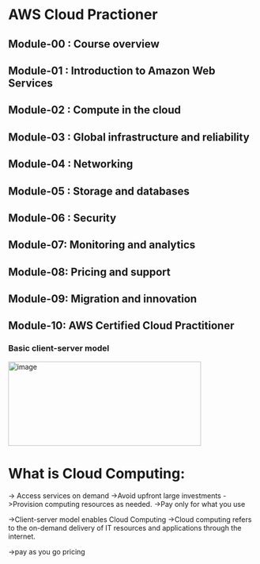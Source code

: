 # AWS Cloud Practioner

## Module-00 : Course overview

## Module-01 : Introduction to Amazon Web Services

## Module-02 : Compute in the cloud

## Module-03 : Global infrastructure and reliability

## Module-04 : Networking

## Module-05 : Storage and databases

## Module-06 : Security

## Module-07: Monitoring and analytics

## Module-08: Pricing and support

## Module-09: Migration and innovation

## Module-10: AWS Certified Cloud Practitioner



### Basic client-server model

<img width="390" height="170" alt="image" src="https://github.com/user-attachments/assets/f9f3fd0f-ba49-4a49-ba89-67a1f7484fa2" />

# What is Cloud Computing:

-> Access services on demand
->Avoid upfront large investments
->Provision computing resources as needed.
->Pay only for what you use

->Client-server model enables Cloud Computing
->Cloud computing refers to the on-demand delivery of IT resources and applications through the internet.


->pay as you go pricing 



